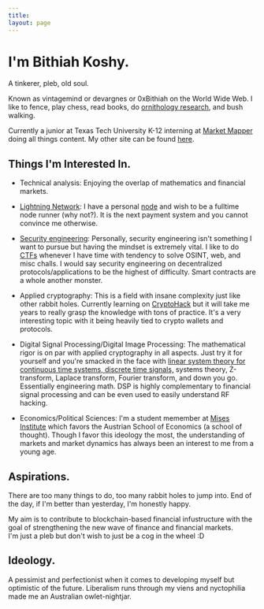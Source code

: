 ```yaml
---
title:
layout: page
---
```


<h1>I'm Bithiah Koshy.</h1>

A tinkerer, pleb, old soul. 

Known as vintagemind or devargnes or 0xBithiah on the World Wide Web. I like to fence, play chess, 
read books, do [ornithology research](https://ebird.org/profile/MzQ1MjU0Mg), and bush walking. 

Currently a junior at Texas Tech University K-12 interning at
[Market Mapper](https://www.marketmapper.io/) doing all things content. My other site can be found [here](https://vintagemind.github.io/).

## Things I'm Interested In.

* Technical analysis: Enjoying the overlap of mathematics and financial markets.
  
* [Lightning Network](https://en.wikipedia.org/wiki/Lightning_Network): I have a personal
  [node](https://github.com/raspiblitz/raspiblitz) and wish to be a fulltime node runner (why not?). It is the next
  payment system and you cannot convince me otherwise.
  
* [Security engineering](https://pentesterlab.com/profile/3c9762377542915b2cc2fbdf94): Personally, security engineering isn't something I want to pursue but having
  the mindset is extremely vital. I like to do [CTFs](https://ctftime.org/team/226953) whenever I have time with tendency to solve OSINT, web, and misc challs.
  I would say security engineering on decentralized protocols/applications to be the highest of difficulty. Smart contracts are a whole another monster.
  
* Applied cryptography: This is a field with insane complexity just like other rabbit holes. Currently learning on [CryptoHack](https://cryptohack.org/) but it will take me years to really grasp the knowledge with tons of practice. It's a very interesting topic with it being heavily tied to crypto wallets and protocols.

* Digital Signal Processing/Digital Image Processing: The mathematical rigor is on par with applied cryptography in all aspects. Just try it for yourself and you're smacked in the face with [linear system theory for continuous time systems, discrete time signals,](https://ece.uwaterloo.ca/~ssundara/courses/notes/linear_systems.pdf) systems theory, Z-transform, Laplace transform, Fourier transform, and down you go. Essentially engineering math. DSP is highly complementary to financial signal processing and can be even used to easily understand RF hacking.

* Economics/Political Sciences: I'm a student memember at [Mises Institute](https://mises.org/) which favors the Austrian School of Economics (a school of thought). Though I favor this ideology the most, the understanding of markets and market dynamics has always been an interest to me from a young age. 

## Aspirations.

There are too many things to do, too many rabbit holes to jump into. End of the day, if I'm better than yesterday, I'm honestly happy.

My aim is to contribute to blockchain-based financial infustructure with the goal of strengthening the new wave of finance and financial markets.  
I'm just a pleb but don't wish to just be a cog in the wheel :D

## Ideology.

A pessimist and perfectionist when it comes to developing myself but optimistic of the future. 
Liberalism runs through my viens and nyctophilia made me an Australian owlet-nightjar. 



